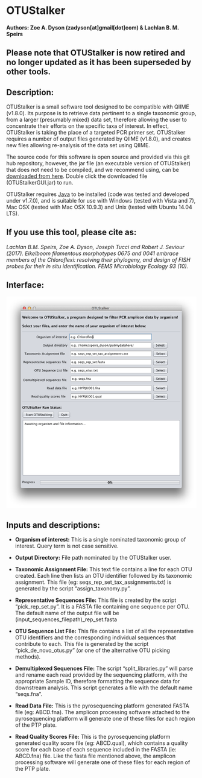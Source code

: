 # OTUStalker

#### Authors: Zoe A. Dyson (zadyson[at]gmail[dot]com) & Lachlan B. M. Speirs

## Please note that OTUStalker is now retired and no longer updated as it has been superseded by other tools.

## Description:

OTUStalker is a small software tool designed to be compatible with QIIME (v1.8.0). Its purpose is to retrieve data pertinent to a single taxonomic group, from a larger (presumably mixed) data set, therefore allowing the user to concentrate their efforts on the specific taxa of interest. In effect, OTUStalker is taking the place of a targeted PCR primer set.
OTUStalker requires a number of output files generated by QIIME (v1.8.0), and creates new files allowing re-analysis of the data set using QIIME.

The source code for this software is open source and provided via this git hub repository, however, the jar file (an executable version of OTUStalker) that does not need to be compiled, and we recommend using, can be [downloaded from here](https://www.dropbox.com/s/vd2cmzn8jp4vp95/OTUStalkerGUI.jar?dl=0).  Double click the downloaded file (OTUStalkerGUI.jar) to run.

OTUStalker requires [Java](https://java.com/en/download/) to be installed (code was tested and developed under v1.7.0), and is suitable for use with Windows (tested with Vista and 7), Mac OSX (tested with Mac OSX 10.9.3) and Unix (tested with Ubuntu 14.04 LTS).


## If you use this tool, please cite as:

*Lachlan B.M. Speirs, Zoe A. Dyson, Joseph Tucci and Robert J. Seviour (2017).  Eikelboom filamentous morphotypes 0675 and 0041 embrace members of the Chloroflexi: resolving their phylogeny, and design of FISH probes for their in situ identification. FEMS Microbiology Ecology 93 (10).*

## Interface: 
![alt text](https://github.com/zadyson/OTUStalker/blob/master/OTUStalker.png "OTUStalker GUI")


## Inputs and descriptions:

* **Organism of interest:** This is a single nominated taxonomic group of interest. Query term is not case sensitive.

* **Output Directory:** File path nominated by the OTUStalker user.

* **Taxonomic Assignment File:** This text file contains a line for each OTU created. Each line then lists an OTU identifier followed by its taxonomic assignment. This file (eg: seqs_rep_set_tax_assignments.txt) is generated by the script “assign_taxonomy.py”.

* **Representative Sequences File:** This file is created by the script “pick_rep_set.py”. It is a FASTA file containing one sequence per OTU. The default name of the output file will be (input_sequences_filepath)_rep_set.fasta

* **OTU Sequence List File:** This file contains a list of all the representative OTU identifiers and the corresponding individual sequences that contribute to each. This file is generated by the script “pick_de_novo_otus.py” (or one of the alternative OTU picking methods).

* **Demultiplexed Sequences File:** The script “split_libraries.py” will parse and rename each read provided by the sequencing platform, with the appropriate Sample ID, therefore formatting the sequence data for downstream analysis. This script generates a file with the default name “seqs.fna”.

* **Read Data File:** This is the pyrosequencing platform generated FASTA file (eg: ABCD.fna). The amplicon processing software attached to the pyrosequencing platform will generate one of these files for each region of the PTP plate.

* **Read Quality Scores File:** This is the pyrosequencing platform generated quality score file (eg: ABCD.qual), which contains a quality score for each base of each sequence included in the FASTA (ie: ABCD.fna) file. Like the fasta file mentioned above, the amplicon processing software will generate one of these files for each region of the PTP plate.
